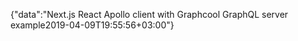 {"data":"Next.js React Apollo client with Graphcool GraphQL server example2019-04-09T19:55:56+03:00"}
